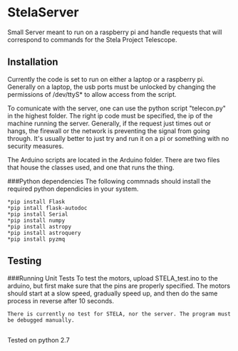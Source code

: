 # StelaServer
Small Server meant to run on a raspberry pi and handle requests that will correspond to commands for the Stela Project Telescope.

## Installation
Currently the code is set to run on either a laptop or a raspberry pi. Generally on a laptop, the usb ports must be unlocked by changing the permissions of /dev/ttyS* to allow access from the script. 

To comunicate with the server, one can use the python script "telecon.py" in the highest folder. The right ip code must be specified, the ip of the machine running the server. 
Generally, if the request just times out or hangs, the firewall or the network is preventing the signal from going through. It's usually better to just try and run it on a pi or something with no security measures. 

The Arduino scripts are located in the Arduino folder. There are two files that house the classes used, and one that runs the thing.


 ###Python dependencies 
 	The following commnads should install the required python
 	dependicies in your system. 
 	
 	*pip install Flask
 	*pip intall flask-autodoc
	*pip install Serial
	*pip install numpy
	*pip install astropy
	*pip install astroquery
	*pip install pyzmq

## Testing
###Running Unit Tests
	To test the motors, upload STELA_test.ino to the arduino, but first make sure that the pins are properly specified. The motors should start at a slow speed, gradually speed up, and then do the same process in reverse after 10 seconds.

	There is currently no test for STELA, nor the server. The program must be debugged manually. 

##
Tested on python 2.7
